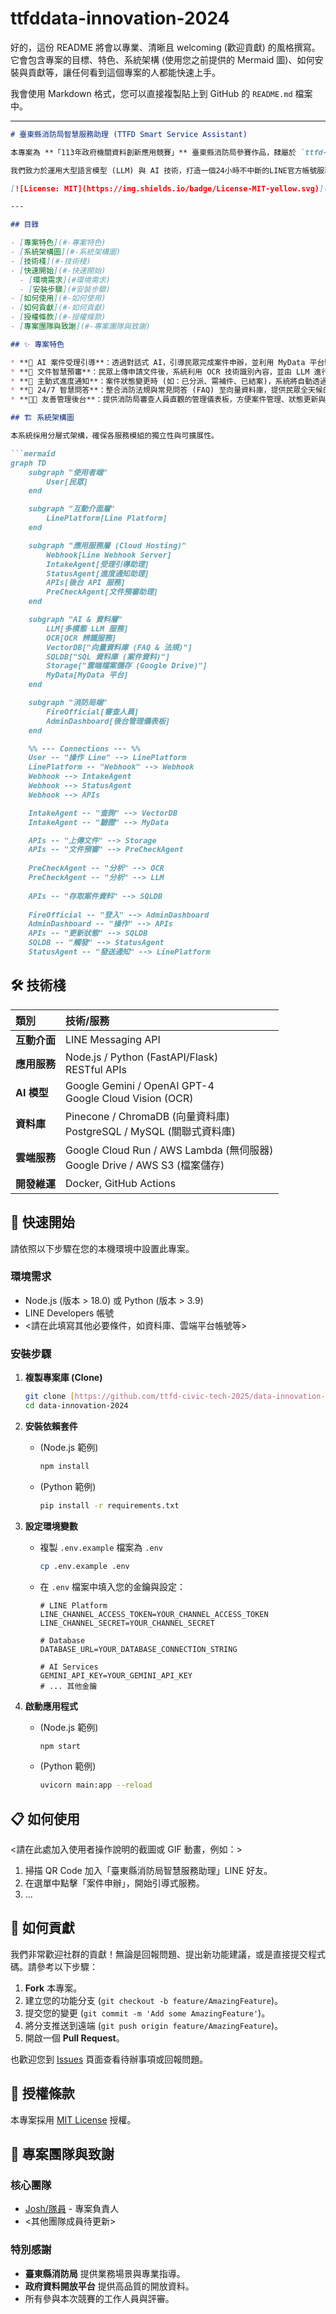 # ttfddata-innovation-2024

好的，這份 README 將會以專業、清晰且 welcoming (歡迎貢獻) 的風格撰寫。它會包含專案的目標、特色、系統架構 (使用您之前提供的 Mermaid 圖)、如何安裝與貢獻等，讓任何看到這個專案的人都能快速上手。

我會使用 Markdown 格式，您可以直接複製貼上到 GitHub 的 `README.md` 檔案中。

-----

````markdown
# 臺東縣消防局智慧服務助理 (TTFD Smart Service Assistant)

本專案為 **「113年政府機關資料創新應用競賽」** 臺東縣消防局參賽作品，隸屬於 `ttfd-civic-tech-2025` 公民科技計畫。

我們致力於運用大型語言模型 (LLM) 與 AI 技術，打造一個24小時不中斷的LINE官方帳號服務助理。旨在簡化民眾申辦消防相關業務的流程、即時查詢案件進度，並提供智慧化的法規與常見問題解答，從而提升公共服務的效率與可及性。

[![License: MIT](https://img.shields.io/badge/License-MIT-yellow.svg)](https://opensource.org/licenses/MIT)

---

## 目錄

- [專案特色](#-專案特色)
- [系統架構圖](#-系統架構圖)
- [技術棧](#-技術棧)
- [快速開始](#-快速開始)
  - [環境需求](#環境需求)
  - [安裝步驟](#安裝步驟)
- [如何使用](#-如何使用)
- [如何貢獻](#-如何貢獻)
- [授權條款](#-授權條款)
- [專案團隊與致謝](#-專案團隊與致謝)

## ✨ 專案特色

* **🤖 AI 案件受理引導**：透過對話式 AI，引導民眾完成案件申辦，並利用 MyData 平台驗證身份，減少人工核對時間。
* **📄 文件智慧預審**：民眾上傳申請文件後，系統利用 OCR 技術識別內容，並由 LLM 進行初步審核，提示常見錯誤。
* **🔔 主動式進度通知**：案件狀態變更時 (如：已分派、需補件、已結案)，系統將自動透過 LINE 發送通知，讓民眾隨時掌握進度。
* **🧠 24/7 智慧問答**：整合消防法規與常見問答 (FAQ) 至向量資料庫，提供民眾全天候的即時問答服務。
* **👨‍💻 友善管理後台**：提供消防局審查人員直觀的管理儀表板，方便案件管理、狀態更新與數據監控。

## 🏗️ 系統架構圖

本系統採用分層式架構，確保各服務模組的獨立性與可擴展性。

```mermaid
graph TD
    subgraph "使用者端"
        User[民眾]
    end

    subgraph "互動介面層"
        LinePlatform[Line Platform]
    end

    subgraph "應用服務層 (Cloud Hosting)"
        Webhook[Line Webhook Server]
        IntakeAgent[受理引導助理]
        StatusAgent[進度通知助理]
        APIs[後台 API 服務]
        PreCheckAgent[文件預審助理]
    end

    subgraph "AI & 資料層"
        LLM[多模態 LLM 服務]
        OCR[OCR 辨識服務]
        VectorDB["向量資料庫 (FAQ & 法規)"]
        SQLDB["SQL 資料庫 (案件資料)"]
        Storage["雲端檔案儲存 (Google Drive)"]
        MyData[MyData 平台]
    end

    subgraph "消防局端"
        FireOfficial[審查人員]
        AdminDashboard[後台管理儀表板]
    end

    %% --- Connections --- %%
    User -- "操作 Line" --> LinePlatform
    LinePlatform -- "Webhook" --> Webhook
    Webhook --> IntakeAgent
    Webhook --> StatusAgent
    Webhook --> APIs

    IntakeAgent -- "查詢" --> VectorDB
    IntakeAgent -- "驗證" --> MyData

    APIs -- "上傳文件" --> Storage
    APIs -- "文件預審" --> PreCheckAgent
    
    PreCheckAgent -- "分析" --> OCR
    PreCheckAgent -- "分析" --> LLM
    
    APIs -- "存取案件資料" --> SQLDB
    
    FireOfficial -- "登入" --> AdminDashboard
    AdminDashboard -- "操作" --> APIs
    APIs -- "更新狀態" --> SQLDB
    SQLDB -- "觸發" --> StatusAgent
    StatusAgent -- "發送通知" --> LinePlatform
````

## 🛠️ 技術棧

| 類別 | 技術/服務 |
| :--- | :--- |
| **互動介面** | LINE Messaging API |
| **應用服務** | Node.js / Python (FastAPI/Flask) <br> RESTful APIs |
| **AI 模型** | Google Gemini / OpenAI GPT-4 <br> Google Cloud Vision (OCR) |
| **資料庫** | Pinecone / ChromaDB (向量資料庫) <br> PostgreSQL / MySQL (關聯式資料庫) |
| **雲端服務** | Google Cloud Run / AWS Lambda (無伺服器) <br> Google Drive / AWS S3 (檔案儲存) |
| **開發維運** | Docker, GitHub Actions |

## 🚀 快速開始

請依照以下步驟在您的本機環境中設置此專案。

### 環境需求

  * Node.js (版本 \> 18.0) 或 Python (版本 \> 3.9)
  * LINE Developers 帳號
  * \<請在此填寫其他必要條件，如資料庫、雲端平台帳號等\>

### 安裝步驟

1.  **複製專案庫 (Clone)**

    ```bash
    git clone [https://github.com/ttfd-civic-tech-2025/data-innovation-2024.git](https://github.com/ttfd-civic-tech-2025/data-innovation-2024.git)
    cd data-innovation-2024
    ```

2.  **安裝依賴套件**

      * (Node.js 範例)
        ```bash
        npm install
        ```
      * (Python 範例)
        ```bash
        pip install -r requirements.txt
        ```

3.  **設定環境變數**

      * 複製 `.env.example` 檔案為 `.env`
        ```bash
        cp .env.example .env
        ```
      * 在 `.env` 檔案中填入您的金鑰與設定：
        ```env
        # LINE Platform
        LINE_CHANNEL_ACCESS_TOKEN=YOUR_CHANNEL_ACCESS_TOKEN
        LINE_CHANNEL_SECRET=YOUR_CHANNEL_SECRET

        # Database
        DATABASE_URL=YOUR_DATABASE_CONNECTION_STRING

        # AI Services
        GEMINI_API_KEY=YOUR_GEMINI_API_KEY
        # ... 其他金鑰
        ```

4.  **啟動應用程式**

      * (Node.js 範例)
        ```bash
        npm start
        ```
      * (Python 範例)
        ```bash
        uvicorn main:app --reload
        ```

## 📋 如何使用

\<請在此處加入使用者操作說明的截圖或 GIF 動畫，例如：\>

1.  掃描 QR Code 加入「臺東縣消防局智慧服務助理」LINE 好友。
2.  在選單中點擊「案件申辦」，開始引導式服務。
3.  ...

## 🤝 如何貢獻

我們非常歡迎社群的貢獻！無論是回報問題、提出新功能建議，或是直接提交程式碼。請參考以下步驟：

1.  **Fork** 本專案。
2.  建立您的功能分支 (`git checkout -b feature/AmazingFeature`)。
3.  提交您的變更 (`git commit -m 'Add some AmazingFeature'`)。
4.  將分支推送到遠端 (`git push origin feature/AmazingFeature`)。
5.  開啟一個 **Pull Request**。

也歡迎您到 [Issues](https://www.google.com/search?q=https://github.com/ttfd-civic-tech-2025/data-innovation-2024/issues) 頁面查看待辦事項或回報問題。

## 📜 授權條款

本專案採用 [MIT License](https://www.google.com/search?q=./LICENSE) 授權。

## 🙏 專案團隊與致謝

### 核心團隊

  * [Josh/隊員](https://www.google.com/search?q=https://github.com/%E6%82%A8%E7%9A%84%E5%B8%B3%E8%99%9F) - 專案負責人
  * \<其他團隊成員待更新\>

### 特別感謝

  * **臺東縣消防局** 提供業務場景與專業指導。
  * **政府資料開放平台** 提供高品質的開放資料。
  * 所有參與本次競賽的工作人員與評審。

<!-- end list -->

```
```
